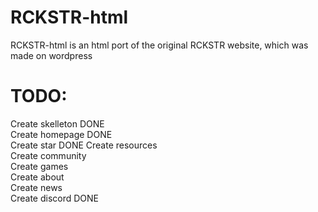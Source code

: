 # RCKSTR-html
RCKSTR-html is an html port of the original RCKSTR website, which was made on wordpress   

# TODO: 

Create skelleton DONE  
Create homepage  DONE   
Create star      DONE
Create resources  
Create community   
Create games   
Create about    
Create news    
Create discord   DONE   